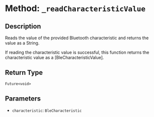 # Method: `_readCharacteristicValue`

## Description

Reads the value of the provided Bluetooth characteristic and returns the value as a String.

 If reading the characteristic value is successful, this function returns the characteristic value as a
 [BleCharacteristicValue].

## Return Type
`Future<void>`

## Parameters

- `characteristic`: `BleCharacteristic`
